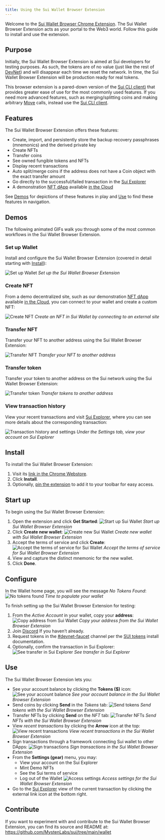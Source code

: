 ```yaml
---
title: Using the Sui Wallet Browser Extension
---
```


Welcome to the [Sui Wallet Browser Chrome Extension](https://chrome.google.com/webstore/detail/sui-wallet/albddfdbohgeonpapellnjadnddglhgn?hl=en&authuser=0). The Sui Wallet Browser Extension acts as your portal to the Web3 world. Follow this guide to install and use the extension.

## Purpose

Initially, the Sui Wallet Browser Extension is aimed at Sui developers for testing purposes. As such, the tokens are of no value (just like the rest of [DevNet](../explore/devnet.md)) and will disappear each time we reset the network. In time, the Sui Wallet Browser Extension will be production ready for real tokens.

This browser extension is a pared-down version of the [Sui CLI client)](../build/cli-client.md) that provides greater ease of use for the most commonly used features. If you need more advanced features, such as merging/splitting coins and making arbitrary [Move](../build/move.md) calls, instead use the [Sui CLI client](../build/cli-client.md).

## Features

The Sui Wallet Browser Extension offers these features:

* Create, import, and persistently store the backup recovery passphrases (mnemonics) and the derived private key
* Create NFTs
* Transfer coins
* See owned fungible tokens and NFTs
* Display recent transactions
* Auto split/merge coins if the address does not have a Coin object with the exact transfer amount
* Go directly to the successful/failed transaction in the [Sui Explorer](https://explorer.devnet.sui.io/)
* A demonstration [NFT dApp](https://github.com/MystenLabs/sui/tree/main/wallet/examples/demo-nft-dapp) available [in the Cloud](http://sui-wallet-demo.s3-website-us-east-1.amazonaws.com/)

See [Demos](#demos) for depictions of these features in play and [Use](#use) to find these features in navigation.

## Demos

The following animated GIFs walk you through some of the most common workflows in the Sui Wallet Browser Extension.

### Set up Wallet

Install and configure the Sui Wallet Browser Extension (covered in detail starting with [Install](#install)):

![Set up Wallet](../../static/onboarding.gif "Set up Wallet")
*Set up the Sui Wallet Browser Extension*

### Create NFT

From a demo decentralized site, such as our demonstration [NFT dApp](https://github.com/MystenLabs/sui/tree/main/wallet/examples/demo-nft-dapp) available [in the Cloud](http://sui-wallet-demo.s3-website-us-east-1.amazonaws.com/), you can connect to your wallet and create a custom NFT:

![Create NFT](../../static/create_NFT.gif "Create NFT")
*Create an NFT in Sui Wallet by connecting to an external site*

### Transfer NFT

Transfer your NFT to another address using the Sui Wallet Browser Extension:

![Transfer NFT](../../static/nft_transfer.gif "Transfer NFT")
*Transfer your NFT to another address*

### Transfer token

Transfer your token to another address on the Sui network using the Sui Wallet Browser Extension:

![Transfer token](../../static/nft_transfer.gif "Transfer token")
*Transfer tokens to another address*

### View transaction history

View your recent transactions and visit [Sui Explorer](https://explorer.devnet.sui.io/), where you can see more details about the corresponding transaction:

![Transaction history and settings](../../static/txn_history_and_settings.gif "Transaction history and settings")
*Under the *Settings* tab, view your account on Sui Explorer*

## Install

To install the Sui Wallet Browser Extension:
1. Visit its [link in the Chrome Webstore](https://chrome.google.com/webstore/detail/sui-wallet/albddfdbohgeonpapellnjadnddglhgn?hl=en&authuser=0).
1. Click **Install**.
1. Optionally, [pin the extension](https://www.howtogeek.com/683099/how-to-pin-and-unpin-extensions-from-the-chrome-toolbar/) to add it to your toolbar for easy access.

## Start up

To begin using the Sui Wallet Browser Extension:
1. Open the extension and click **Get Started**:
   ![Start up Sui Wallet](../../static/Sui-wallet-get-started.png "Start up Sui Wallet")
   *Start up Sui Wallet Browser Extension*
1. Click **Create new wallet**:
   ![Create new Sui Wallet](../../static/Sui-wallet-new-account.png "Create new Sui Wallet")
   *Create new wallet with Sui Wallet Browser Extension*
1. Accept the terms of service and click **Create**:
   ![Accept the terms of service for Sui Wallet](../../static/Sui-wallet-ToS.png "Accept ToS")
   *Accept the terms of service for Sui Wallet Browser Extension*
1. View and capture the distinct mnemonic for the new wallet.
1. Click **Done**.

## Configure

In the Wallet home page, you will see the message _No Tokens Found_:
![No tokens found](../../static/Sui-wallet-no-tokens.png "[No tokens found")
*Time to populate your wallet*

To finish setting up the Sui Wallet Browser Extension for testing:
1. From the _Active Account_ in your wallet, copy your **address**:
   ![Copy address from Sui Wallet](../../static/Sui-wallet-copy-address.png "Copy address")
   *Copy your address from the Sui Wallet Browser Extension*
1. Join [Discord](https://discord.gg/sui) If you haven’t already.
1. Request tokens in the [#devnet-faucet](https://discord.com/channels/916379725201563759/971488439931392130)
   channel per the [SUI tokens](../build/install.md#sui-tokens) install documentation.
1. Optionally, confirm the transaction in Sui Explorer:
   ![See transfer in Sui Explorer](../../static/Sui-explorer-token-transfer.png "See Sui Explorer")
   *See transfer in Sui Explorer*

## Use

The Sui Wallet Browser Extension lets you:

* See your account balance by clicking the **Tokens ($)** icon:
   ![See your account balance](../../static/tokens.png "See tokens")
   *See your account balance in the Sui Wallet Browser Extension*
* Send coins by clicking **Send** in the _Tokens_ tab:
   ![Send tokens](../../static/token-transfer.png "Send tokens")
   *Send tokens with the Sui Wallet Browser Extension*
* Transfer NFTs by clicking **Send** on the _NFT_ tab:
   ![Transfer NFTs](../../static/NFT-transfer.png "Send tokens")
   *Send NFTs with the Sui Wallet Browser Extension*
* View _recent transactions_ by clicking the **Arrow** icon at the top:
   ![View recent transactions](../../static/txn-history.png "View recent transactions")
   *View recent transactions in the Sui Wallet Browser Extension*
* Sign transactions through a framework connecting Sui wallet to other DApps:
   ![Sign transactions](../../static/txn-signing.png "View recent transactions")
   *Sign transactions in the Sui Wallet Browser Extension*
* From the **Settings (gear)** menu, you may:
    * View your account on the Sui Explorer
    * Mint Demo NFTs
    * See the Sui terms of service
    * Log out of the Wallet
   ![Access settings](../../static/settings.png "Access wallet settings")
   *Access settings for the Sui Wallet Browser Extension*
* Go to the [Sui Explorer](https://explorer.devnet.sui.io/) view of the current transaction by clicking the external link icon at the bottom right.

## Contribute

If you want to experiment with and contribute to the Sui Wallet Browser Extension, you can find its source and README at:
https://github.com/MystenLabs/sui/tree/main/wallet 

